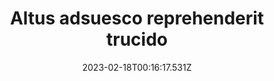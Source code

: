 ---
title: "Altus adsuesco reprehenderit trucido"
date: 2023-02-18T00:16:17.531Z
permalink: "/altus-adsuesco-reprehenderit-trucido/"
---